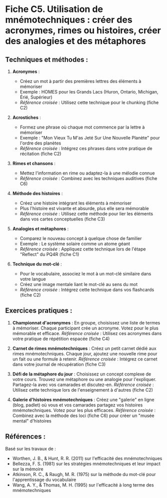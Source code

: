 # Fiche C5. Utilisation de mnémotechniques : créer des acronymes, rimes ou histoires, créer des analogies et des métaphores

## Techniques et méthodes :

1. **Acronymes** :
   - Créez un mot à partir des premières lettres des éléments à mémoriser
   - Exemple : HOMES pour les Grands Lacs (Huron, Ontario, Michigan, Érié, Supérieur)
   - *Référence croisée* : Utilisez cette technique pour le chunking (fiche C2)

2. **Acrostiches** :
   - Formez une phrase où chaque mot commence par la lettre à mémoriser
   - Exemple : "Mon Vieux Tu M'as Jeté Sur Une Nouvelle Planète" pour l'ordre des planètes
   - *Référence croisée* : Intégrez ces phrases dans votre pratique de récitation (fiche C2)

3. **Rimes et chansons** :
   - Mettez l'information en rime ou adaptez-la à une mélodie connue
   - *Référence croisée* : Combinez avec les techniques auditives (fiche C6)

4. **Méthode des histoires** :
   - Créez une histoire intégrant les éléments à mémoriser
   - Plus l'histoire est vivante et absurde, plus elle sera mémorable
   - *Référence croisée* : Utilisez cette méthode pour lier les éléments dans vos cartes conceptuelles (fiche C3)

5. **Analogies et métaphores** :
   - Comparez le nouveau concept à quelque chose de familier
   - Exemple : Le système solaire comme un atome géant
   - *Référence croisée* : Appliquez cette technique lors de l'étape "Reflect" du PQ4R (fiche C1)

6. **Technique du mot-clé** :
   - Pour le vocabulaire, associez le mot à un mot-clé similaire dans votre langue
   - Créez une image mentale liant le mot-clé au sens du mot
   - *Référence croisée* : Intégrez cette technique dans vos flashcards (fiche C2)

## Exercices pratiques :

1. **Championnat d'acronymes** :
   En groupe, choisissez une liste de termes à mémoriser. Chaque participant crée un acronyme. Votez pour le plus mémorable et efficace.
   *Référence croisée* : Utilisez ces acronymes dans votre pratique de répétition espacée (fiche C4)

2. **Carnet de rimes mnémotechniques** :
   Créez un petit carnet dédié aux rimes mnémotechniques. Chaque jour, ajoutez une nouvelle rime pour un fait ou une formule à retenir.
   *Référence croisée* : Intégrez ce carnet dans votre journal de récupération (fiche C3)

3. **Défi de la métaphore du jour** :
   Choisissez un concept complexe de votre cours. Trouvez une métaphore ou une analogie pour l'expliquer. Partagez-la avec vos camarades et discutez-en.
   *Référence croisée* : Utilisez cette technique lors de l'enseignement à d'autres (fiche C2)

4. **Galerie d'histoires mnémotechniques** :
   Créez une "galerie" en ligne (blog, padlet) où vous et vos camarades partagez vos histoires mnémotechniques. Votez pour les plus efficaces.
   *Référence croisée* : Combinez avec la méthode des loci (fiche C6) pour créer un "musée mental" d'histoires

## Références :

Basé sur les travaux de :
- Worthen, J. B., & Hunt, R. R. (2011) sur l'efficacité des mnémotechniques
- Bellezza, F. S. (1981) sur les stratégies mnémotechniques et leur impact sur la mémoire
- Atkinson, R. C., & Raugh, M. R. (1975) sur la méthode du mot-clé pour l'apprentissage du vocabulaire
- Wang, A. Y., & Thomas, M. H. (1995) sur l'efficacité à long terme des mnémotechniques